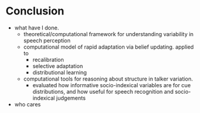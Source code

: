 # Conclusion

* what have I done.
    * theoretical/computational framework for understanding variability in speech perception
    * computational model of rapid adaptation via belief updating. applied to
        * recalibration
        * selective adaptation
        * distributional learning
    * computational tools for reasoning about structure in talker variation.
        * evaluated how informative socio-indexical variables are for cue distributions, and how useful for speech recognition and socio-indexical judgements
* who cares
